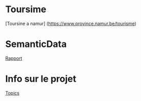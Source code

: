 # Toursime

[Toursine a namur] (https://www.province.namur.be/tourisme)

# SemanticData
[Rapport](https://www.overleaf.com/1761331128kfcgtpxwtnbz)

# Info sur le projet 
[Topics](http://www.montefiore.ulg.ac.be/~binot/INFO8005/Project/Semantic-data-project-topics.pdf)

